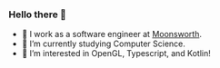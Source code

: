 ### Hello there 👋

- 🔭 I work as a software engineer at [Moonsworth](https://www.moonsworth.com/).
- 🌱 I’m currently studying Computer Science.
- 👯 I’m interested in OpenGL, Typescript, and Kotlin!
